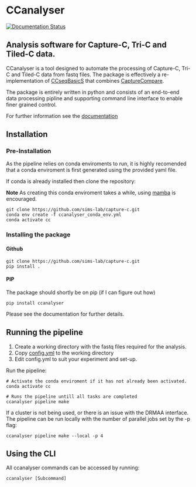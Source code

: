 # CCanalyser

[![Documentation Status](https://readthedocs.org/projects/ccanalyser/badge/?version=latest)](https://ccanalyser.readthedocs.io/en/latest/?badge=latest)

## Analysis software for Capture-C, Tri-C and Tiled-C data.

CCanalyser is a tool designed to automate the processing of Capture-C, Tri-C and Tiled-C data from fastq files. The package is effectively a re-implementation of [CCseqBasicS](https://github.com/Hughes-Genome-Group/CCseqBasicS) that combines [CaptureCompare](https://github.com/djdownes/CaptureCompare). 

The package is entirely written in python and  consists of an end-to-end data processing pipline and supporting command line interface to enable finer grained control.

For further information see the [documentation](https://ccanalyser.readthedocs.io/en/latest/)


## Installation

### Pre-Installation

As the pipeline relies on conda enviroments to run, it is highly recomended that a conda enviroment is first generated using the provided yaml file.

If conda is already installed then clone the repository:

**Note** As creating this conda enviroment takes a while, using [mamba](https://github.com/mamba-org/mamba) is encouraged.

```
git clone https://github.com/sims-lab/capture-c.git
conda env create -f ccanalyser_conda_env.yml
conda activate cc
```

### Installing the package

#### Github

```
git clone https://github.com/sims-lab/capture-c.git
pip install .
```

#### PIP 

The package should shortly be on pip (if I can figure out how)

```
pip install ccanalyser
```

Please see the documentation for further details.

## Running the pipeline

1. Create a working directory with the fastq files required for the analysis.
2. Copy [config.yml](https://github.com/sims-lab/capture-c/blob/master/config.yml) to the working directory
3. Edit config.yml to suit your experiment and set-up.

Run the pipeline:

```
# Activate the conda enviroment if it has not already been activated.
conda activate cc

# Runs the pipeline untill all tasks are completed
ccanalyser pipeline make
```

If a cluster is not being used, or there is an issue with the DRMAA interface. The pipeline can be run locally with the number of parallel jobs set by the -p flag:

```
ccanalyser pipeline make --local -p 4
```
## Using the CLI

All ccanalyser commands can be accessed by running:

```
ccanalyser [Subcommand]
```


